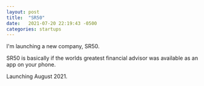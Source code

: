 ```yaml
---
layout: post
title:  "SR50"
date:   2021-07-20 22:19:43 -0500
categories: startups
---
```

I'm launching a new company, SR50.

SR50 is basically if the worlds greatest financial advisor was available as an app on your phone.

Launching August 2021.